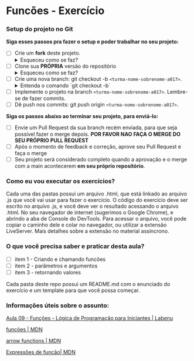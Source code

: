 # Funcões - Exercício

### Setup do projeto no Git

**Siga esses passos pra fazer o setup e poder trabalhar no seu projeto:**

-  [ ] Crie um **fork** deste projeto.
   <details>
      <summary>Esqueceu como se faz?</summary>
      <img src="https://firebasestorage.googleapis.com/v0/b/assets-conteudo.appspot.com/o/gerais%2Ffork.png?alt=media&token=7030e997-246a-41fe-a75f-2a2ced61e54d" alt="Fork a sua própria cópia de nome-do-repo"/>
   </details>
-  [ ] Clone sua **PRÓPRIA** versão do repositório
   <details>
      <summary>Esqueceu como se faz?</summary>
      <img src="https://firebasestorage.googleapis.com/v0/b/assets-conteudo.appspot.com/o/gerais%2Fclone-repo.png?alt=media&token=d8b3c101-c6d4-4371-b018-ae4edec7e34c" alt="Garanta que o repositório é seu-usuário/nome-do-repo e faça o clone"/>
   </details>
-  [ ] Crie uma nova branch: git checkout -b `<turma-nome-sobrenome-a017>`.
   <details>
      <summary>Entenda o comando `git checkout -b`</summary>
      <p>Na aula vocês aprenderam a criar uma branch (`git branch "nome-branch"`) e se mover até ela (`git checkout "nome-branch"`). Porém, o git permite utilizar contrações para realizar mais de ação com um único comando, que é o caso do (`git checkout -b "nome-branch"`), que cria e automaticamente se move para a branch recém criada.</p>
   </details>
-  [ ] Implemente o projeto na branch `<turma-nome-sobrenome-a017>`. Lembre-se de fazer commits.
-  [ ] Dê push nos commits: git push origin `<turma-nome-sobrenome-a017>`.

**Siga os passos abaixo ao terminar seu projeto, para enviá-lo:**

-  [ ] Envie um Pull Request da sua branch recém enviada, para que seja possível fazer o merge depois. **POR FAVOR NAO FAÇA O MERGE DO SEU PRÓPRIO PULL REQUEST**
-  [ ] Após o momento de feedback e correção, aprove seu Pull Request e faça o merge
-  [ ] Seu projeto será considerado completo quando a aprovação e o merge com a main acontecerem **em seu próprio repositório**.

### Como eu vou executar os exercícios?
Cada uma das pastas possui um arquivo .html, que está linkado ao arquivo .js que você vai usar para fazer o exercício. O código do exercício deve ser escrito no arquivo .js, e você deve ver o resultado acessando o arquivo .html. No seu navegador de internet (sugerimos o Google Chrome), e abrindo a aba de Console do DevTools. Para acessar o arquivo, você pode copiar o caminho dele e colar no navegador, ou utilizar a extensão LiveServer. Mais detalhes sobre a extensão no material assíncrono.

### O que você precisa saber e praticar desta aula?

- [ ] item 1 - Criando e chamando funcões
- [ ] item 2 - parâmetros e argumentos
- [ ] item 3 - retornando valores

Cada pasta deste repo possui um README.md com o enunciado do exercício e um template para que você possa começar.

### Informações úteis sobre o assunto:

[Aula 09 - Funções - Lógica de Programação para Iniciantes | Labenu](https://www.youtube.com/watch?v=MyMM6xCviBk&t=28s)

[funcões | MDN](https://developer.mozilla.org/pt-BR/docs/Web/JavaScript/Guide/Functions)

[arrow functions | MDN](https://developer.mozilla.org/pt-BR/docs/Web/JavaScript/Reference/Functions/Arrow_functions)

[Expressões de funcão| MDN](https://developer.mozilla.org/pt-BR/docs/Web/JavaScript/Reference/Operators/function)
